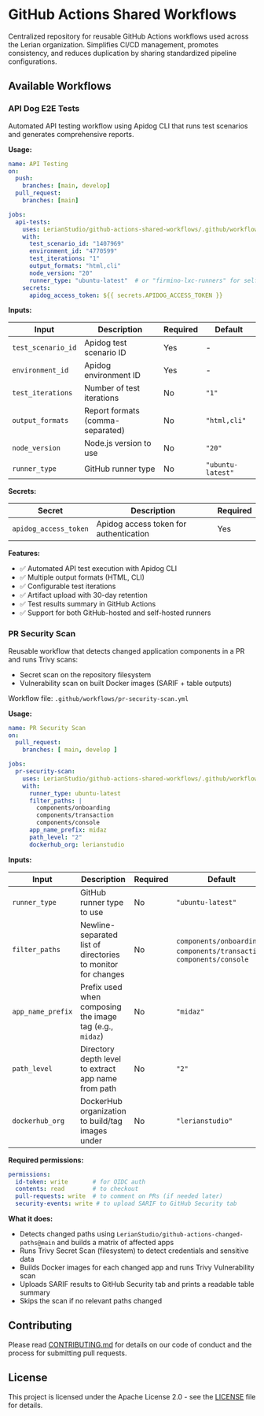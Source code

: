 # GitHub Actions Shared Workflows

Centralized repository for reusable GitHub Actions workflows used across the Lerian organization. Simplifies CI/CD management, promotes consistency, and reduces duplication by sharing standardized pipeline configurations.

## Available Workflows

### API Dog E2E Tests

Automated API testing workflow using Apidog CLI that runs test scenarios and generates comprehensive reports.

**Usage:**

```yaml
name: API Testing
on:
  push:
    branches: [main, develop]
  pull_request:
    branches: [main]

jobs:
  api-tests:
    uses: LerianStudio/github-actions-shared-workflows/.github/workflows/api-dog-e2e-tests.yml@main
    with:
      test_scenario_id: "1407969"
      environment_id: "4770599"
      test_iterations: "1"
      output_formats: "html,cli"
      node_version: "20"
      runner_type: "ubuntu-latest"  # or "firmino-lxc-runners" for self-hosted
    secrets:
      apidog_access_token: ${{ secrets.APIDOG_ACCESS_TOKEN }}
```

**Inputs:**

| Input | Description | Required | Default |
|-------|-------------|----------|---------|
| `test_scenario_id` | Apidog test scenario ID | Yes | - |
| `environment_id` | Apidog environment ID | Yes | - |
| `test_iterations` | Number of test iterations | No | `"1"` |
| `output_formats` | Report formats (comma-separated) | No | `"html,cli"` |
| `node_version` | Node.js version to use | No | `"20"` |
| `runner_type` | GitHub runner type | No | `"ubuntu-latest"` |

**Secrets:**

| Secret | Description | Required |
|--------|-------------|----------|
| `apidog_access_token` | Apidog access token for authentication | Yes |

**Features:**

- ✅ Automated API test execution with Apidog CLI
- ✅ Multiple output formats (HTML, CLI)
- ✅ Configurable test iterations
- ✅ Artifact upload with 30-day retention
- ✅ Test results summary in GitHub Actions
- ✅ Support for both GitHub-hosted and self-hosted runners

### PR Security Scan

Reusable workflow that detects changed application components in a PR and runs Trivy scans:
- Secret scan on the repository filesystem
- Vulnerability scan on built Docker images (SARIF + table outputs)

Workflow file: `.github/workflows/pr-security-scan.yml`

**Usage:**

```yaml
name: PR Security Scan
on:
  pull_request:
    branches: [ main, develop ]

jobs:
  pr-security-scan:
    uses: LerianStudio/github-actions-shared-workflows/.github/workflows/pr-security-scan.yml@main
    with:
      runner_type: ubuntu-latest
      filter_paths: |
        components/onboarding
        components/transaction
        components/console
      app_name_prefix: midaz
      path_level: "2"
      dockerhub_org: lerianstudio
```

**Inputs:**

| Input | Description | Required | Default |
|-------|-------------|----------|---------|
| `runner_type` | GitHub runner type to use | No | `"ubuntu-latest"` |
| `filter_paths` | Newline-separated list of directories to monitor for changes | No | `components/onboarding`, `components/transaction`, `components/console` |
| `app_name_prefix` | Prefix used when composing the image tag (e.g., `midaz`) | No | `"midaz"` |
| `path_level` | Directory depth level to extract app name from path | No | `"2"` |
| `dockerhub_org` | DockerHub organization to build/tag images under | No | `"lerianstudio"` |

**Required permissions:**

```yaml
permissions:
  id-token: write       # for OIDC auth
  contents: read        # to checkout
  pull-requests: write  # to comment on PRs (if needed later)
  security-events: write # to upload SARIF to GitHub Security tab
```

**What it does:**

- Detects changed paths using `LerianStudio/github-actions-changed-paths@main` and builds a matrix of affected apps
- Runs Trivy Secret Scan (filesystem) to detect credentials and sensitive data
- Builds Docker images for each changed app and runs Trivy Vulnerability scan
- Uploads SARIF results to GitHub Security tab and prints a readable table summary
- Skips the scan if no relevant paths changed

## Contributing

Please read [CONTRIBUTING.md](CONTRIBUTING.md) for details on our code of conduct and the process for submitting pull requests.

## License

This project is licensed under the Apache License 2.0 - see the [LICENSE](LICENSE) file for details.
